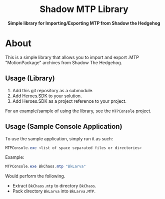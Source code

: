 <div align="center">
	<h1>Shadow MTP Library</h1>
	<strong>Simple library for Importing/Exporting MTP from Shadow the Hedgehog</strong>
</div>

# About

This is a simple library that allows you to import and export .MTP "MotionPackage" archives from Shadow The Hedgehog.

## Usage (Library)

1. Add this git repository as a submodule.
2. Add Heroes.SDK to your solution.
3. Add Heroes.SDK as a project reference to your project.

For an example/sample of using the library, see the `MTPConsole` project.

## Usage (Sample Console Application)

To use the sample application, simply run it as such:

```csharp
MTPConsole.exe <list of space separated files or directories>
```

Example:
```csharp
MTPConsole.exe BkChaos.mtp "BkLarva"
```

Would perform the following.
- Extract `BkChaos.mtp` to directory `BkChaos`. 
- Pack directory `BkLarva` into `BkLarva.MTP`.